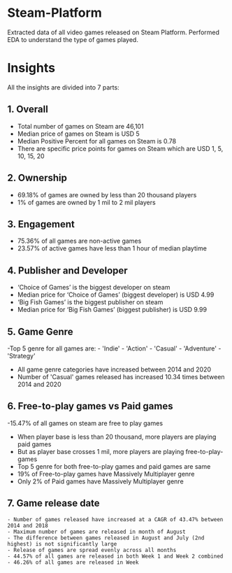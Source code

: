 # Steam-Platform
Extracted data of all video games released on Steam Platform. Performed EDA to understand the type of games played.

# Insights

All the insights are divided into 7 parts:
## 1. Overall
   - Total number of games on Steam are 46,101
   - Median price of games on Steam is USD 5
   - Median Positive Percent for all games on Steam is 0.78
   - There are specific price points for games on Steam which are USD 1, 5, 10, 15, 20 


## 2. Ownership
   - 69.18% of games are owned by less than 20 thousand players
   - 1% of games are owned by 1 mil to 2 mil players


## 3. Engagement
   - 75.36% of all games are non-active games
   - 23.57% of active games have less than 1 hour of median playtime


## 4. Publisher and Developer
   - ‘Choice of Games’ is the biggest developer on steam
   - Median price for ‘Choice of Games’ (biggest developer) is USD 4.99
   - ‘Big Fish Games’ is the biggest publisher on steam
   - Median price for ‘Big Fish Games’ (biggest publisher) is USD 9.99


## 5. Game Genre
   -Top 5 genre for all games are: 
      - 'Indie' 
      - 'Action' 
      - 'Casual'
      - 'Adventure'
      - 'Strategy'
    
   - All game genre categories have increased between 2014 and 2020
   - Number of 'Casual' games released has increased 10.34 times between 2014 and 2020


## 6. Free-to-play games vs Paid games
   -15.47% of all games on steam are free to play games
   - When player base is less than 20 thousand, more players are playing paid games
   - But as player base crosses 1 mil, more players are playing free-to-play-games
   - Top 5 genre for both free-to-play games and paid games are same
   - 19% of Free-to-play games have Massively Multiplayer genre
   - Only 2% of Paid games have Massively Multiplayer genre


## 7. Game release date
    - Number of games released have increased at a CAGR of 43.47% between 2014 and 2018
    - Maximum number of games are released in month of August
    - The difference between games released in August and July (2nd highest) is not significantly large
    - Release of games are spread evenly across all months
    - 44.57% of all games are released in both Week 1 and Week 2 combined
    - 46.26% of all games are released in Week 




